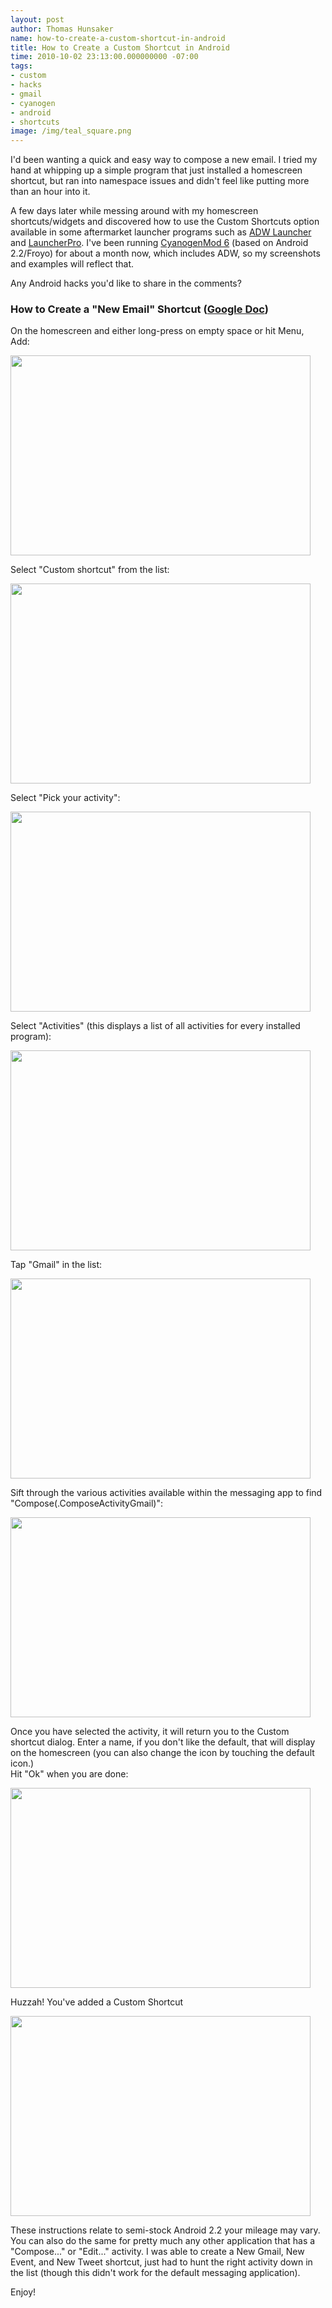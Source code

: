 ```yaml
---
layout: post
author: Thomas Hunsaker
name: how-to-create-a-custom-shortcut-in-android
title: How to Create a Custom Shortcut in Android
time: 2010-10-02 23:13:00.000000000 -07:00
tags:
- custom
- hacks
- gmail
- cyanogen
- android
- shortcuts
image: /img/teal_square.png
---
```


I'd been wanting a quick and easy way to compose a new email. I tried my hand at whipping up a simple program that just installed a homescreen shortcut, but ran into namespace issues and didn't feel like putting more than an hour into it.  

A few days later while messing around with my homescreen shortcuts/widgets and discovered how to use the Custom Shortcuts option available in some aftermarket launcher programs such as [ADW Launcher](http://jbthemes.com/anderweb/category/adwlauncher/) and [LauncherPro](http://www.launcherpro.com/). I've been running [CyanogenMod 6](http://www.cyanogenmod.com/) (based on Android 2.2/Froyo) for about a month now, which includes ADW, so my screenshots and examples will reflect that.

Any Android hacks you'd like to share in the comments?  

### How to Create a "New Email" Shortcut ([Google Doc](href="https://docs.google.com/document/pub?id=1oYxJ1d170BBqouPVRmU0hHanzuNlzymwziDhzvO5mxs))  

On the homescreen and either long-press on empty space or hit Menu, Add:  

<img src="http://1.bp.blogspot.com/_DiR5Uh09_qs/TKjP0Ezz7-I/AAAAAAAAFJc/abQ1Go0CUWk/s320/homescreen+add.png" style="width:480px; height:320px;" />

Select "Custom shortcut" from the list:  

<img src="http://1.bp.blogspot.com/_DiR5Uh09_qs/TKjP4qkhW-I/AAAAAAAAFJg/c-WcuzonbOM/s320/homescreen+cutom+shortcut.png" style="width:480px; height:320px;" />

Select "Pick your activity":  

<img src="http://4.bp.blogspot.com/_DiR5Uh09_qs/TKjPDcyiMxI/AAAAAAAAFJU/Sn3nSn8ITWY/s320/homescreen+shortcut+pick+your+activity.png" style="width:480px; height:320px;" />

Select "Activities" (this displays a list of all activities for every installed program):  

<img src="http://2.bp.blogspot.com/_DiR5Uh09_qs/TKjP98o0YBI/AAAAAAAAFJk/j_iWrheC-Uw/s320/homescreen+cutom+shortcut+Activities.png" style="width:480px; height:320px;" />

Tap "Gmail" in the list:  

<img src="http://2.bp.blogspot.com/_DiR5Uh09_qs/TKjPBQaLPoI/AAAAAAAAFI8/M4gmBtaocig/s320/homescreen+activities+gmail.png" style="width:480px; height:320px;" />

Sift through the various activities available within the messaging app to find "Compose(.ComposeActivityGmail)":  

<img src="http://4.bp.blogspot.com/_DiR5Uh09_qs/TKjPDNX6sUI/AAAAAAAAFJQ/Cv4eUgxZQEc/s320/homescreen+gmail+ComposeActivityGmail.png" style="width:480px; height:320px;" />

Once you have selected the activity, it will return you to the Custom shortcut dialog. Enter a name, if you don't like the default, that will display on the homescreen (you can also change the icon by touching the default icon.)  
Hit "Ok" when you are done:  

<img src="http://1.bp.blogspot.com/_DiR5Uh09_qs/TKjPCNjOSeI/AAAAAAAAFJE/8V6HYrL9wIs/s320/homescreen+custom+shortcut+gmail.png" style="width:480px; height:320px;" />

Huzzah! You've added a Custom Shortcut  

<img src="http://4.bp.blogspot.com/_DiR5Uh09_qs/TKjQqMtJifI/AAAAAAAAFJo/lTyTWD3FlTY/s320/homescreen+done.png" style="width:480px; height:320px;" />

These instructions relate to semi-stock Android 2.2 your mileage may vary. You can also do the same for pretty much any other application that has a "Compose..." or "Edit..." activity. I was able to create a New Gmail, New Event, and New Tweet shortcut, just had to hunt the right activity down in the list (though this didn't work for the default messaging application).  

Enjoy!
